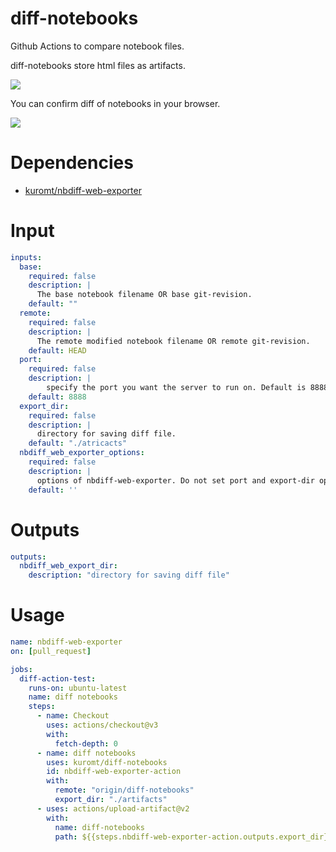 # diff-notebooks
Github Actions to compare notebook files.

diff-notebooks store html files as artifacts.

![](https://raw.githubusercontent.com/kuromt/diff-notebooks/images/artifacts_view.png)


You can confirm diff of notebooks in your browser. 

![](https://raw.githubusercontent.com/kuromt/diff-notebooks/images/html_view.png)

# Dependencies

- [kuromt/nbdiff-web-exporter](https://github.com/kuromt/nbdiff-web-exporter)

# Input

```yaml
inputs:
  base:
    required: false
    description: |
      The base notebook filename OR base git-revision.
    default: ""
  remote:
    required: false
    description: |
      The remote modified notebook filename OR remote git-revision.
    default: HEAD
  port:
    required: false
    description: |
        specify the port you want the server to run on. Default is 8888.
    default: 8888
  export_dir:
    required: false
    description: |
      directory for saving diff file.
    default: "./atricacts"
  nbdiff_web_exporter_options:
    required: false
    description: | 
      options of nbdiff-web-exporter. Do not set port and export-dir options.
    default: ''
```

# Outputs

```yaml
outputs:
  nbdiff_web_export_dir:
    description: "directory for saving diff file"
```

# Usage

```yaml
name: nbdiff-web-exporter
on: [pull_request]

jobs:
  diff-action-test:
    runs-on: ubuntu-latest
    name: diff notebooks
    steps:
      - name: Checkout
        uses: actions/checkout@v3
        with:
          fetch-depth: 0
      - name: diff notebooks
        uses: kuromt/diff-notebooks
        id: nbdiff-web-exporter-action
        with:
          remote: "origin/diff-notebooks"
          export_dir: "./artifacts"
      - uses: actions/upload-artifact@v2
        with:
          name: diff-notebooks
          path: ${{steps.nbdiff-web-exporter-action.outputs.export_dir}}

```
